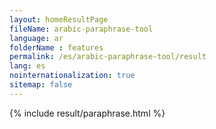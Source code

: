 ```yaml
---
layout: homeResultPage
fileName: arabic-paraphrase-tool
language: ar
folderName : features
permalink: /es/arabic-paraphrase-tool/result
lang: es
nointernationalization: true
sitemap: false
---
```

{% include result/paraphrase.html %}

<script src="/js/result/paraprashing.js" data-foldername="{{page.folderName}}" data-lang="{{page.lang}}"></script>
